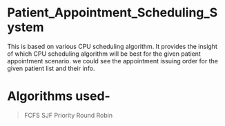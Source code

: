 # Patient_Appointment_Scheduling_System
This is based on various CPU scheduling algorithm. It provides the insight of which CPU scheduling algorithm will be best for the given
patient appointment scenario. we could see the appointment issuing order for the given patient list and their info.

# Algorithms used-
> FCFS
> SJF
> Priority
> Round Robin
